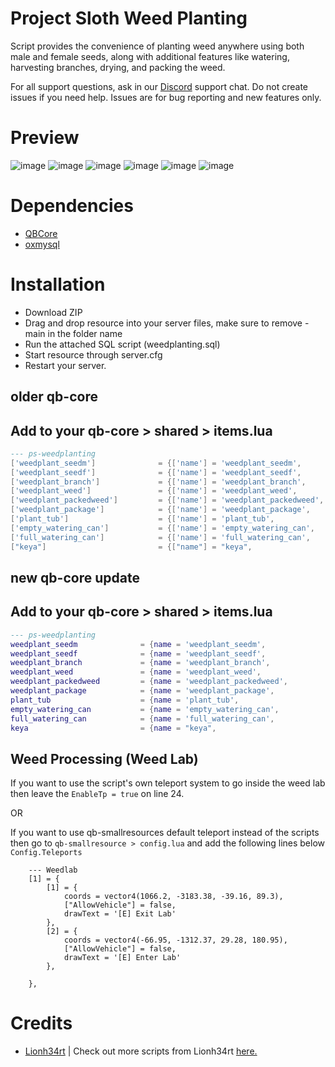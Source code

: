 # Project Sloth Weed Planting 

Script provides the convenience of planting weed anywhere using both male and female seeds, along with additional features like watering, harvesting branches, drying, and packing the weed.

For all support questions, ask in our [Discord](https://www.discord.gg/projectsloth) support chat. Do not create issues if you need help. Issues are for bug reporting and new features only.

# Preview
![image](https://user-images.githubusercontent.com/82112471/221007957-34e1641e-1cc0-469a-8bf1-33315ef1bdf0.png)
![image](https://user-images.githubusercontent.com/82112471/221006801-4639fe6e-3a07-4d27-b0e1-90e1134829fd.png)
![image](https://user-images.githubusercontent.com/82112471/221007532-bd50ae14-5927-4d7e-90fb-b2c1c9b0c467.png)
![image](https://user-images.githubusercontent.com/82112471/221007532-bd50ae14-5927-4d7e-90fb-b2c1c9b0c467.png)
![image](https://user-images.githubusercontent.com/107671912/222414486-e789257e-f9f4-4152-a8d0-738be9d13fa7.png)
![image](https://user-images.githubusercontent.com/107671912/224058250-8635434c-0c16-4ff4-97bf-d3b5d9290a64.png)

# Dependencies

- [QBCore](https://github.com/qbcore-framework/qb-core)
- [oxmysql](https://github.com/overextended/oxmysql)

# Installation
* Download ZIP
* Drag and drop resource into your server files, make sure to remove -main in the folder name
* Run the attached SQL script (weedplanting.sql)
* Start resource through server.cfg
* Restart your server.
## older qb-core
## Add to your qb-core > shared > items.lua
```lua
--- ps-weedplanting
['weedplant_seedm'] 			 = {['name'] = 'weedplant_seedm', 			    ['label'] = 'Male Weed Seed', 			['weight'] = 0, 		['type'] = 'item', 		['image'] = 'weedplant_seed.png', 		['unique'] = false, 	['useable'] = false, 	['shouldClose'] = false,   ['combinable'] = nil,   ['description'] = 'Male Weed Seed'},
['weedplant_seedf'] 			 = {['name'] = 'weedplant_seedf', 			    ['label'] = 'Female Weed Seed', 		['weight'] = 0, 		['type'] = 'item', 		['image'] = 'weedplant_seed.png', 		['unique'] = false, 	['useable'] = true, 	['shouldClose'] = true,	   ['combinable'] = nil,   ['description'] = 'Female Weed Seed'},
['weedplant_branch'] 			 = {['name'] = 'weedplant_branch', 			    ['label'] = 'Weed Branch', 				['weight'] = 10000, 	['type'] = 'item', 		['image'] = 'weedplant_branch.png', 	['unique'] = true, 		['useable'] = false, 	['shouldClose'] = false,   ['combinable'] = nil,   ['description'] = 'Weed plant'},
['weedplant_weed'] 		     	 = {['name'] = 'weedplant_weed', 			    ['label'] = 'Dried Weed', 				['weight'] = 100, 		['type'] = 'item', 		['image'] = 'weedplant_weed.png', 		['unique'] = false, 	['useable'] = false, 	['shouldClose'] = false,   ['combinable'] = nil,   ['description'] = 'Weed ready for packaging'},
['weedplant_packedweed'] 		 = {['name'] = 'weedplant_packedweed', 			['label'] = 'Packed Weed', 				['weight'] = 100, 		['type'] = 'item', 		['image'] = 'weedplant_weed.png', 		['unique'] = true, 		['useable'] = false, 	['shouldClose'] = false,   ['combinable'] = nil,   ['description'] = 'Weed ready for sale'},
['weedplant_package'] 			 = {['name'] = 'weedplant_package', 			['label'] = 'Suspicious Package', 		['weight'] = 10000, 	['type'] = 'item', 		['image'] = 'weedplant_package.png', 	['unique'] = true, 		['useable'] = false, 	['shouldClose'] = false,   ['combinable'] = nil,   ['description'] = 'Suspicious Package'},
['plant_tub'] 			         = {['name'] = 'plant_tub', 			        ['label'] = 'Plant Tub', 		     	['weight'] = 1000, 		['type'] = 'item', 		['image'] = 'plant_tub.png', 		    ['unique'] = false, 	['useable'] = false, 	['shouldClose'] = false,   ['combinable'] = nil,   ['description'] = 'Pot for planting plants'},
['empty_watering_can'] 			 = {['name'] = 'empty_watering_can', 			['label'] = 'Empty Watering Can', 		['weight'] = 500, 		['type'] = 'item', 		['image'] = 'watering_can.png', 	    ['unique'] = true, 	    ['useable'] = true, 	['shouldClose'] = true,	   ['combinable'] = nil,   ['description'] = 'Empty watering can'},
['full_watering_can'] 			 = {['name'] = 'full_watering_can', 			['label'] = 'Full Watering Can', 		['weight'] = 1000, 		['type'] = 'item', 		['image'] = 'watering_can.png', 	    ['unique'] = true, 	    ['useable'] = false, 	['shouldClose'] = false,	   ['combinable'] = nil,   ['description'] = 'Watering can filled with water for watering plants'},
["keya"]                         = {["name"] = "keya",                          ["label"] = "Labkey A",                 ["weight"] = 0,         ["type"] = "item",      ["image"] = "keya.png",                 ["unique"] = true,      ["useable"] = false,    ["shouldClose"] = false,   ["combinable"] = nil,   ["description"] = "Labkey A.."},
```
## new qb-core update
## Add to your qb-core > shared > items.lua
```lua
--- ps-weedplanting
weedplant_seedm 			 = {name = 'weedplant_seedm', 			    label = 'Male Weed Seed', 			weight = 0, 		type = 'item', 		image = 'weedplant_seed.png', 		unique = false, 	useable = false, 	shouldClose = false,   combinable = nil,   description = 'Male Weed Seed'},
weedplant_seedf 			 = {name = 'weedplant_seedf', 			    label = 'Female Weed Seed', 		weight = 0, 		type = 'item', 		image = 'weedplant_seed.png', 		unique = false, 	useable = true, 	shouldClose = true,	   combinable = nil,   description = 'Female Weed Seed'},
weedplant_branch 			 = {name = 'weedplant_branch', 			    label = 'Weed Branch', 				weight = 10000, 	type = 'item', 		image = 'weedplant_branch.png', 	unique = true, 		useable = false, 	shouldClose = false,   combinable = nil,   description = 'Weed plant'},
weedplant_weed 		     	 = {name = 'weedplant_weed', 			    label = 'Dried Weed', 				weight = 100, 		type = 'item', 		image = 'weedplant_weed.png', 		unique = false, 	useable = false, 	shouldClose = false,   combinable = nil,   description = 'Weed ready for packaging'},
weedplant_packedweed 		 = {name = 'weedplant_packedweed', 			label = 'Packed Weed', 				weight = 100, 		type = 'item', 		image = 'weedplant_weed.png', 		unique = true, 		useable = false, 	shouldClose = false,   combinable = nil,   description = 'Weed ready for sale'},
weedplant_package 			 = {name = 'weedplant_package', 			label = 'Suspicious Package', 		weight = 10000, 	type = 'item', 		image = 'weedplant_package.png', 	unique = true, 		useable = false, 	shouldClose = false,   combinable = nil,   description = 'Suspicious Package'},
plant_tub 			         = {name = 'plant_tub', 			        label = 'Plant Tub', 		     	weight = 1000, 		type = 'item', 		image = 'plant_tub.png', 		    unique = false, 	useable = false, 	shouldClose = false,   combinable = nil,   description = 'Pot for planting plants'},
empty_watering_can 			 = {name = 'empty_watering_can', 			label = 'Empty Watering Can', 		weight = 500, 		type = 'item', 		image = 'watering_can.png', 	    unique = true, 	    useable = true, 	shouldClose = true,	   combinable = nil,   description = 'Empty watering can'},
full_watering_can 			 = {name = 'full_watering_can', 			label = 'Full Watering Can', 		weight = 1000, 		type = 'item', 		image = 'watering_can.png', 	    unique = true, 	    useable = false, 	shouldClose = false,	   combinable = nil,   description = 'Watering can filled with water for watering plants'},
keya                         = {name = "keya",                          label = "Labkey A",                 weight = 0,         type = "item",      image = "keya.png",                 unique = true,      useable = false,    shouldClose = false,   combinable = nil,   description = "Labkey A.."},
```

## Weed Processing (Weed Lab)
If you want to use the script's own teleport system to go inside the weed lab then leave the `EnableTp = true` on line 24.

OR 

If you want to use qb-smallresources default teleport instead of the scripts then go to `qb-smallresource > config.lua` and add the following lines below `Config.Teleports` 
```
    --- Weedlab
    [1] = {
        [1] = {
            coords = vector4(1066.2, -3183.38, -39.16, 89.3),
            ["AllowVehicle"] = false,
            drawText = '[E] Exit Lab'
        },
        [2] = {
            coords = vector4(-66.95, -1312.37, 29.28, 180.95),
            ["AllowVehicle"] = false,
            drawText = '[E] Enter Lab'
        },

    },
```
# Credits
* [Lionh34rt](https://github.com/Lionh34rt) | Check out more scripts from Lionh34rt [here.](https://lionh34rt.tebex.io/category/1954119)
